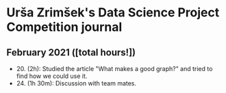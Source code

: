 # Urša Zrimšek's Data Science Project Competition journal

## February 2021 ([total hours!])

* 20\. (2h): Studied the article "What makes a good graph?" and tried to find how we could use it.
* 24\. (1h 30m): Discussion with team mates.